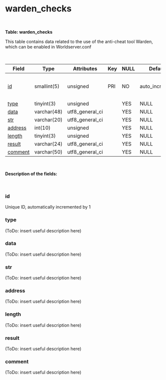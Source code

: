 # warden\_checks

 

**Table: warden\_checks**

This table contains data related to the use of the anti-cheat tool Warden, which can be enabled in Worldserver.conf

 

| Field                             | Type        | Attributes        | Key | NULL | Default         | Comment                                   |
|-----------------------------------|-------------|-------------------|-----|------|-----------------|-------------------------------------------|
| [id](#warden_checks-id)           | smallint(5) | unsigned          | PRI | NO   | auto\_increment | Unique ID, automatically incremented by 1 |
| [type](#warden_checks-type)       | tinyint(3)  | unsigned          |     | YES  | NULL            |                                           |
| [data](#warden_checks-data)       | varchar(48) | utf8\_general\_ci |     | YES  | NULL            |                                           |
| [str](#warden_checks-str)         | varchar(20) | utf8\_general\_ci |     | YES  | NULL            |                                           |
| [address](#warden_checks-address) | int(10)     | unsigned          |     | YES  | NULL            |                                           |
| [length](#warden_checks-length)   | tinyint(3)  | unsigned          |     | YES  | NULL            |                                           |
| [result](#warden_checks-result)   | varchar(24) | utf8\_general\_ci |     | YES  | NULL            |                                           |
| [comment](#warden_checks-comment) | varchar(50) | utf8\_general\_ci |     | YES  | NULL            |                                           |

 

**Description of the fields:**

 

### id

Unique ID, automatically incremented by 1

### type

(ToDo: insert useful description here)

### data

(ToDo: insert useful description here)

### str

(ToDo: insert useful description here)

### address

(ToDo: insert useful description here)

### length

(ToDo: insert useful description here)

### result

(ToDo: insert useful description here)

### comment

(ToDo: insert useful description here)

 
